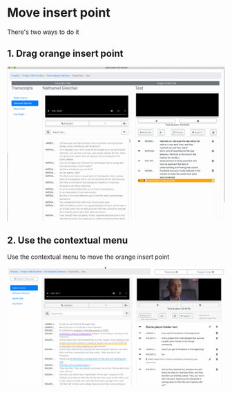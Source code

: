 # Move insert point

There's two ways to do it

## 1. Drag orange insert point

![](../../.gitbook/assets/select-text-specific-point-add.gif)

## 2. Use the contextual menu 

 Use the contextual menu to move the orange insert point

![Use contextual menu to move insert point](../../.gitbook/assets/move-insert-point-contextual-menu.gif)

